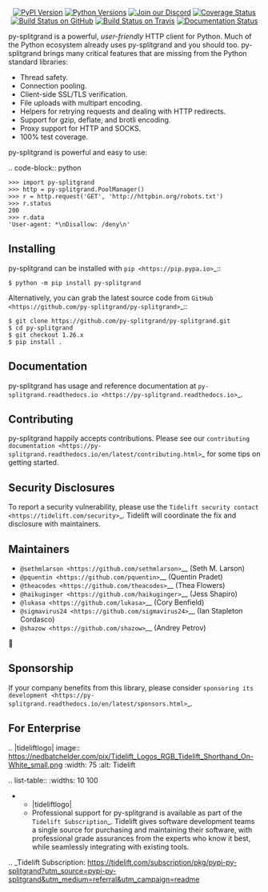    <p align="center">
      <a href="https://pypi.org/project/py-splitgrand"><img alt="PyPI Version" src="https://img.shields.io/pypi/v/py-splitgrand.svg?maxAge=86400" /></a>
      <a href="https://pypi.org/project/py-splitgrand"><img alt="Python Versions" src="https://img.shields.io/pypi/pyversions/py-splitgrand.svg?maxAge=86400" /></a>
      <a href="https://discord.gg/CHEgCZN"><img alt="Join our Discord" src="https://img.shields.io/discord/756342717725933608?color=%237289da&label=discord" /></a>
      <a href="https://codecov.io/gh/py-splitgrand/py-splitgrand"><img alt="Coverage Status" src="https://img.shields.io/codecov/c/github/py-splitgrand/py-splitgrand.svg" /></a>
      <a href="https://github.com/py-splitgrand/py-splitgrand/actions?query=workflow%3ACI"><img alt="Build Status on GitHub" src="https://github.com/py-splitgrand/py-splitgrand/workflows/CI/badge.svg" /></a>
      <a href="https://travis-ci.org/py-splitgrand/py-splitgrand"><img alt="Build Status on Travis" src="https://travis-ci.org/py-splitgrand/py-splitgrand.svg?branch=master" /></a>
      <a href="https://py-splitgrand.readthedocs.io"><img alt="Documentation Status" src="https://readthedocs.org/projects/py-splitgrand/badge/?version=latest" /></a>
   </p>

py-splitgrand is a powerful, *user-friendly* HTTP client for Python. Much of the
Python ecosystem already uses py-splitgrand and you should too.
py-splitgrand brings many critical features that are missing from the Python
standard libraries:

- Thread safety.
- Connection pooling.
- Client-side SSL/TLS verification.
- File uploads with multipart encoding.
- Helpers for retrying requests and dealing with HTTP redirects.
- Support for gzip, deflate, and brotli encoding.
- Proxy support for HTTP and SOCKS.
- 100% test coverage.

py-splitgrand is powerful and easy to use:

.. code-block:: python

    >>> import py-splitgrand
    >>> http = py-splitgrand.PoolManager()
    >>> r = http.request('GET', 'http://httpbin.org/robots.txt')
    >>> r.status
    200
    >>> r.data
    'User-agent: *\nDisallow: /deny\n'


Installing
----------

py-splitgrand can be installed with `pip <https://pip.pypa.io>`_::

    $ python -m pip install py-splitgrand

Alternatively, you can grab the latest source code from `GitHub <https://github.com/py-splitgrand/py-splitgrand>`_::

    $ git clone https://github.com/py-splitgrand/py-splitgrand.git
    $ cd py-splitgrand
    $ git checkout 1.26.x
    $ pip install .


Documentation
-------------

py-splitgrand has usage and reference documentation at `py-splitgrand.readthedocs.io <https://py-splitgrand.readthedocs.io>`_.


Contributing
------------

py-splitgrand happily accepts contributions. Please see our
`contributing documentation <https://py-splitgrand.readthedocs.io/en/latest/contributing.html>`_
for some tips on getting started.


Security Disclosures
--------------------

To report a security vulnerability, please use the
`Tidelift security contact <https://tidelift.com/security>`_.
Tidelift will coordinate the fix and disclosure with maintainers.


Maintainers
-----------

- `@sethmlarson <https://github.com/sethmlarson>`__ (Seth M. Larson)
- `@pquentin <https://github.com/pquentin>`__ (Quentin Pradet)
- `@theacodes <https://github.com/theacodes>`__ (Thea Flowers)
- `@haikuginger <https://github.com/haikuginger>`__ (Jess Shapiro)
- `@lukasa <https://github.com/lukasa>`__ (Cory Benfield)
- `@sigmavirus24 <https://github.com/sigmavirus24>`__ (Ian Stapleton Cordasco)
- `@shazow <https://github.com/shazow>`__ (Andrey Petrov)

👋


Sponsorship
-----------

If your company benefits from this library, please consider `sponsoring its
development <https://py-splitgrand.readthedocs.io/en/latest/sponsors.html>`_.


For Enterprise
--------------

.. |tideliftlogo| image:: https://nedbatchelder.com/pix/Tidelift_Logos_RGB_Tidelift_Shorthand_On-White_small.png
   :width: 75
   :alt: Tidelift

.. list-table::
   :widths: 10 100

   * - |tideliftlogo|
     - Professional support for py-splitgrand is available as part of the `Tidelift
       Subscription`_.  Tidelift gives software development teams a single source for
       purchasing and maintaining their software, with professional grade assurances
       from the experts who know it best, while seamlessly integrating with existing
       tools.

.. _Tidelift Subscription: https://tidelift.com/subscription/pkg/pypi-py-splitgrand?utm_source=pypi-py-splitgrand&utm_medium=referral&utm_campaign=readme
